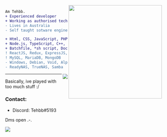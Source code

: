 <img align="right" height="300" src="https://cdn.discordapp.com/attachments/890282402008686622/970206730048901120/github_readme_image.jpg"/>
<!-- this image is not mine btw and idk where I found it --->

```diff
Am Tehbb.
+ Experienced developer
+ Working as authorised technician
- Lives in Australia
- Self taught sotware engineer
```

```diff 
+ Html, CSS, JavaScript, PHP, .NET, vb
+ Node.js, TypeScript, C++, C, SQL, python, Lua
+ Batchfile, *sh script, Docker
! ReactJS, Redux, ExpressJS, DiscordJS
! MySQL, MariaDB, MongoDB
- Windows, Debian, Void, Alpine, Ubuntu, Arch, DSL
- ReadyNAS, TrueNAS, Samba
```
<!-- <br> -->

<img align="right" src="https://komarev.com/ghpvc/?username=tehbb3"/>
<!-- ![](https://komarev.com/ghpvc/?username=tehbb3) -->

---

Basically, ive played with too much stuff :/
<br>

### Contact:
- Discord: Tehbb#5193

Dms open .-.

<!-- page stactistic tracker, older -->
![](https://hit.yhype.me/github/profile?user_id=62781302)
